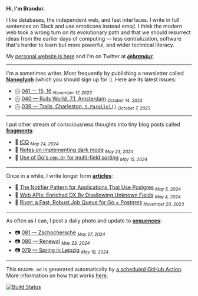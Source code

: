 **Hi, I'm Brandur.**

I like databases, the independent web, and fast interfaces. I write in full sentences on Slack and use emoticons instead emoji. I think the modern web took a wrong turn on its evolutionary path and that we should resurrect ideas from the earlier days of computing — less centralization, software that's harder to learn but more powerful, and wider technical literacy.

My [personal website is here](https://brandur.org) and I'm on Twitter at [***@brandur***](https://twitter.com/brandur).

---

I'm a sometimes writer. Most frequently by publishing a newsletter called [**Nanoglyph**](https://brandur.org/newsletter#nanoglyph) (which you should sign up for :). Here are its latest issues:

* ⓝ [041 — 15, 16](https://brandur.org/nanoglyphs/041-15-16) <sub><em>November 17, 2023</em></sub>
* ⓝ [040 — Rails World, 7.1, Amsterdam](https://brandur.org/nanoglyphs/040-rails-world) <sub><em>October 14, 2023</em></sub>
* ⓝ [039 — Trails, Charleston, `t.Parallel()`](https://brandur.org/nanoglyphs/039-trails) <sub><em>October 7, 2023</em></sub>

---

I put other stream of consciousness thoughts into tiny blog posts called [**fragments**](https://brandur.org/fragments):

* 🐚 [ICQ](https://brandur.org/fragments/icq) <sub><em>May 24, 2024</em></sub>
* 🐚 [Notes on implementing dark mode](https://brandur.org/fragments/dark-mode-notes) <sub><em>May 23, 2024</em></sub>
* 🐚 [Use of Go&#39;s `cmp.Or` for multi-field sorting](https://brandur.org/fragments/cmp-or-multi-field) <sub><em>May 15, 2024</em></sub>

---

Once in a while, I write longer form [**articles**](https://brandur.org/articles):

* 📖 [The Notifier Pattern for Applications That Use Postgres](https://brandur.org/notifier) <sub><em>May 5, 2024</em></sub>
* 📖 [Web APIs: Enriched DX By Disallowing Unknown Fields](https://brandur.org/disallow-unknown-fields) <sub><em>May 4, 2024</em></sub>
* 📖 [River: a Fast, Robust Job Queue for Go + Postgres](https://brandur.org/river) <sub><em>November 20, 2023</em></sub>

---

As often as I can, I post a daily photo and update to [**sequences**](https://brandur.org/sequences):

* 📷 [081 — Zschochersche](https://brandur.org/sequences/081) <sub><em>May 27, 2024</em></sub>
* 📷 [080 — Renewal](https://brandur.org/sequences/080) <sub><em>May 23, 2024</em></sub>
* 📷 [079 — Spring in Leipzig](https://brandur.org/sequences/079) <sub><em>May 19, 2024</em></sub>

---

This `README.md` is generated automatically by [a scheduled GitHub Action](https://github.com/brandur/brandur/blob/master/.github/workflows/ci.yml). More information on how that works [here](https://brandur.org/fragments/self-updating-github-readme).

[![Build Status](https://github.com/brandur/brandur/workflows/brandur%20CI/badge.svg)](https://github.com/brandur/brandur/actions)
